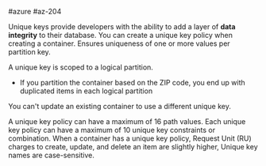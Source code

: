 #azure #az-204 

Unique keys provide developers with the ability to add a layer of **data integrity** to their database.
You can create a unique key policy when creating a container.
Ensures uniqueness of one or more values per partition key.

A unique key is scoped to a logical partition.
- If you partition the container based on the ZIP code, you end up with duplicated items in each logical partition

You can't update an existing container to use a different unique key.

A unique key policy can have a maximum of 16 path values.
Each unique key policy can have a maximum of 10 unique key constraints or combination.
When a container has a unique key policy, Request Unit (RU) charges to create, update, and delete an item are slightly higher,
Unique key names are case-sensitive.